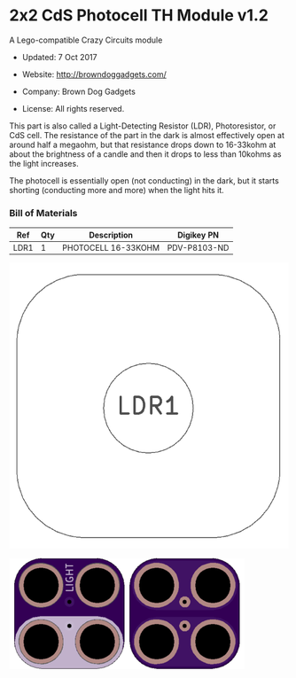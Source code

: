 <!--- start title --->
# 2x2 CdS Photocell TH Module v1.2
A Lego-compatible Crazy Circuits module

- Updated: 7 Oct 2017

- Website: http://browndoggadgets.com/
- Company: Brown Dog Gadgets
- License: All rights reserved.
<!--- end title --->

This part is also called a Light-Detecting Resistor (LDR), Photoresistor, or CdS cell. The resistance of the part in the dark is almost effectively open at around half a megaohm, but that resistance drops down to 16-33kohm at about the brightness of a candle and then it drops to less than 10kohms as the light increases. 

The photocell is essentially open (not conducting) in the dark, but it starts shorting (conducting more and more) when the light hits it.

<!--- bom start --->
### Bill of Materials

|Ref|Qty|Description|Digikey PN|
|---|---|-----------|------|
|LDR1|1|PHOTOCELL 16-33KOHM|PDV-P8103-ND|


<!--- bom end --->
![Assembly Diagram](assembly.png)

![Gerber Preview](preview.png)

